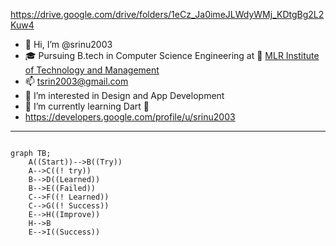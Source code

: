 https://drive.google.com/drive/folders/1eCz_Ja0imeJLWdyWMj_KDtgBg2L2Kuw4

- 👋 Hi, I’m @srinu2003
- 🎓 Pursuing B.tech in Computer Science Engineering  at 🏫 [MLR Institute of Technology and Management](https://mlritm.ac.in/)
- 📫 tsrin2003@gmail.com
- 👀 I’m interested in Design and App Development
- 🌱 I’m currently learning Dart 🎯<!--/[Flutter](https://flutter.dev/)/HTML -->
- https://developers.google.com/profile/u/srinu2003
<!-- - 💞️ I’m looking to collaborate on ... -->
---
<!-- -
srinu2003/srinu2003 is a ✨ special ✨ repository because its `README.md` (this file) appears on your GitHub profile.
You can click the Preview link to take a look at your changes.
- -->

```mermaid

graph TB;
    A((Start))-->B((Try))
    A-->C((! try))
    B-->D((Learned))
    B-->E((Failed))
    C-->F((! Learned))
    C-->G((! Success))
    E-->H((Improve))
    H-->B
    E-->I((Success))
```
